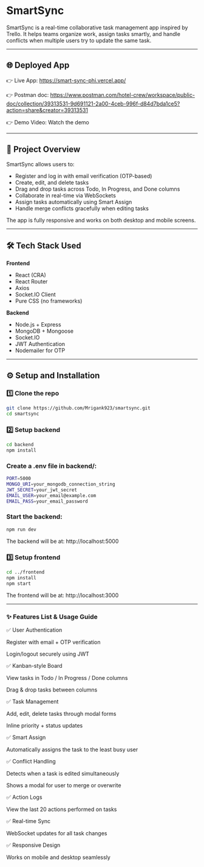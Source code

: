 # SmartSync

SmartSync is a real-time collaborative task management app inspired by Trello. It helps teams organize work, assign tasks smartly, and handle conflicts when multiple users try to update the same task.

---
## 🌐 Deployed App

👉 Live App: https://smart-sync-phi.vercel.app/

👉 Postman doc: https://www.postman.com/hotel-crew/workspace/public-doc/collection/39313531-9d691121-2a00-4ceb-996f-d84d7bda1ce5?action=share&creator=39313531

👉 Demo Video: Watch the demo

---
## 🚀 Project Overview

SmartSync allows users to:
- Register and log in with email verification (OTP-based)
- Create, edit, and delete tasks
- Drag and drop tasks across Todo, In Progress, and Done columns
- Collaborate in real-time via WebSockets
- Assign tasks automatically using Smart Assign
- Handle merge conflicts gracefully when editing tasks

The app is fully responsive and works on both desktop and mobile screens.

---

## 🛠 Tech Stack Used

**Frontend**
- React (CRA)
- React Router
- Axios
- Socket.IO Client
- Pure CSS (no frameworks)

**Backend**
- Node.js + Express
- MongoDB + Mongoose
- Socket.IO
- JWT Authentication
- Nodemailer for OTP

---

## ⚙️ Setup and Installation

### 1️⃣ Clone the repo
```bash
git clone https://github.com/Mrigank923/smartsync.git
cd smartsync
```
### 2️⃣ Setup backend
```bash
cd backend
npm install
```
### Create a .env file in backend/:
```bash
PORT=5000
MONGO_URI=your_mongodb_connection_string
JWT_SECRET=your_jwt_secret
EMAIL_USER=your_email@example.com
EMAIL_PASS=your_email_password
```
### Start the backend:
```bash
npm run dev
```
The backend will be at: http://localhost:5000

### 3️⃣ Setup frontend
```bash
cd ../frontend
npm install
npm start

```
The frontend will be at: http://localhost:3000

---
### ✨ Features List & Usage Guide
✅ User Authentication

Register with email + OTP verification

Login/logout securely using JWT

✅ Kanban-style Board

View tasks in Todo / In Progress / Done columns

Drag & drop tasks between columns

✅ Task Management

Add, edit, delete tasks through modal forms

Inline priority + status updates

✅ Smart Assign

Automatically assigns the task to the least busy user

✅ Conflict Handling

Detects when a task is edited simultaneously

Shows a modal for user to merge or overwrite

✅ Action Logs

View the last 20 actions performed on tasks

✅ Real-time Sync

WebSocket updates for all task changes

✅ Responsive Design

Works on mobile and desktop seamlessly